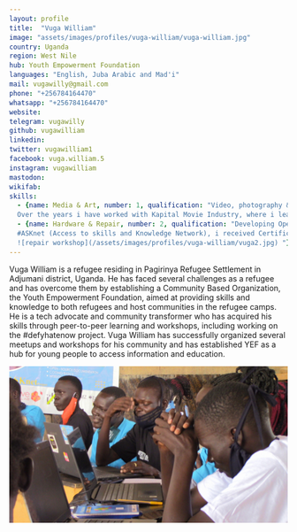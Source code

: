 ```yaml
---
layout: profile
title:  "Vuga William"
image: "assets/images/profiles/vuga-william/vuga-william.jpg"
country: Uganda
region: West Nile
hub: Youth Empowerment Foundation
languages: "English, Juba Arabic and Mad'i"
mail: vugawilly@gmail.com
phone: "+256784164470"
whatsapp: "+256784164470"
website: 
telegram: vugawilly
github: vugawilliam
linkedin: 
twitter: vugawilliam1
facebook: vuga.william.5
instagram: vugawilliam
mastodon: 
wikifab:
skills:
  - {name: Media & Art, number: 1, qualification: "Video, photography & Audio \n \n
  Over the years i have worked with Kapital Movie Industry, where i learned a lot about leadership, videography and storytelling and I am proud to be able to use these tools and softwares \n \n ![film shooting](/assets/images/profiles/vuga-william/vuga1.JPG) "}
  - {name: Hardware & Repair, number: 2, qualification: "Developing Open Technology Skills and imparting Community Information \n \n
  #ASKnet (Access to skills and Knowledge Network), i received Certificate of completion of the training Program on developing open technology skills and imparting community information \n \n 
  ![repair workshop](/assets/images/profiles/vuga-william/vuga2.jpg) "}
---
```

Vuga William is a refugee residing in Pagirinya Refugee Settlement in Adjumani district, Uganda. He has faced several challenges as a refugee and has overcome them by establishing a Community Based Organization, the Youth Empowerment Foundation, aimed at providing skills and knowledge to both refugees and host communities in the refugee camps. He is a tech advocate and community transformer who has acquired his skills through peer-to-peer learning and workshops, including working on the #defyhatenow project. Vuga William has successfully organized several meetups and workshops for his community and has established YEF as a hub for young people to access information and education.
 
![workshop](/assets/images/profiles/vuga-william/vuga3.JPG)